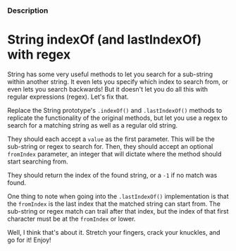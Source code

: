 ### Description

# String indexOf (and lastIndexOf) with regex

String has some very useful methods to let you search for a sub-string within another string. It even lets you specify which index to search from, or even lets you search backwards! But it doesn't let you do all this with regular expressions (regex). Let's fix that.

Replace the String prototype's `.indexOf()` and `.lastIndexOf()` methods to replicate the functionality of the original methods, but let you use a regex to search for a matching string as well as a regular old string.

They should each accept a `value` as the first parameter. This will be the sub-string or regex to search for. Then, they should accept an optional `fromIndex` parameter, an integer that will dictate where the method should start searching from.

They should return the index of the found string, or a `-1` if no match was found.

One thing to note when going into the `.lastIndexOf()` implementation is that the `fromIndex` is the last index that the matched string can start from. The sub-string or regex match can trail after that index, but the index of that first character must be at the `fromIndex` or lower.

Well, I think that's about it. Stretch your fingers, crack your knuckles, and go for it! Enjoy!